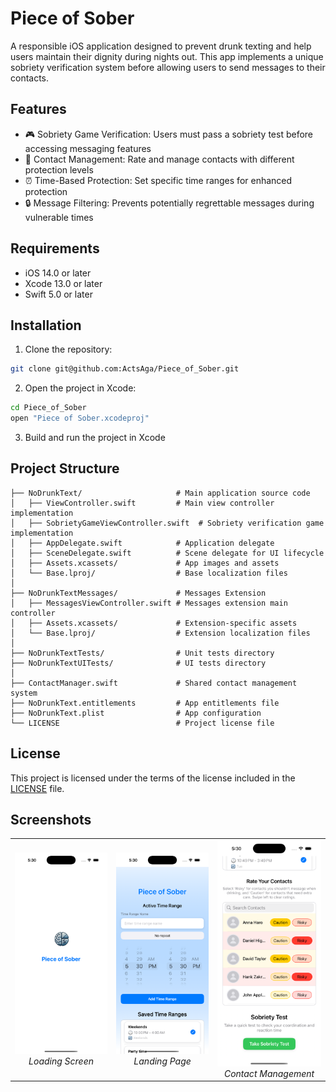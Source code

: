 # Piece of Sober

A responsible iOS application designed to prevent drunk texting and help users maintain their dignity during nights out. This app implements a unique sobriety verification system before allowing users to send messages to their contacts.

## Features

- 🎮 Sobriety Game Verification: Users must pass a sobriety test before accessing messaging features
- 👥 Contact Management: Rate and manage contacts with different protection levels
- ⏰ Time-Based Protection: Set specific time ranges for enhanced protection
- 🔒 Message Filtering: Prevents potentially regrettable messages during vulnerable times

## Requirements

- iOS 14.0 or later
- Xcode 13.0 or later
- Swift 5.0 or later

## Installation

1. Clone the repository:

```bash
git clone git@github.com:ActsAga/Piece_of_Sober.git
```

2. Open the project in Xcode:

```bash
cd Piece_of_Sober
open "Piece of Sober.xcodeproj"
```

3. Build and run the project in Xcode

## Project Structure

```
├── NoDrunkText/                     # Main application source code
│   ├── ViewController.swift         # Main view controller implementation
│   ├── SobrietyGameViewController.swift  # Sobriety verification game implementation
│   ├── AppDelegate.swift            # Application delegate
│   ├── SceneDelegate.swift          # Scene delegate for UI lifecycle
│   ├── Assets.xcassets/             # App images and assets
│   └── Base.lproj/                  # Base localization files
│
├── NoDrunkTextMessages/             # Messages Extension
│   ├── MessagesViewController.swift # Messages extension main controller
│   ├── Assets.xcassets/             # Extension-specific assets
│   └── Base.lproj/                  # Extension localization files
│
├── NoDrunkTextTests/                # Unit tests directory
├── NoDrunkTextUITests/              # UI tests directory
│
├── ContactManager.swift             # Shared contact management system
├── NoDrunkText.entitlements         # App entitlements file
├── NoDrunkText.plist                # App configuration
└── LICENSE                          # Project license file
```

## License

This project is licensed under the terms of the license included in the [LICENSE](LICENSE) file.

## Screenshots

<div align="center">
  <table>
    <tr>
      <td align="center">
        <img src="screenshots/loadingpage.png" alt="Loading Screen" width="250"/>
        <br>
        <em>Loading Screen</em>
      </td>
      <td align="center">
        <img src="screenshots/landingpage.png" alt="Landing Page" width="250"/>
        <br>
        <em>Landing Page</em>
      </td>
      <td align="center">
        <img src="screenshots/contacts.png" alt="Contacts Management" width="250"/>
        <br>
        <em>Contact Management</em>
      </td>
    </tr>
  </table>
</div>
